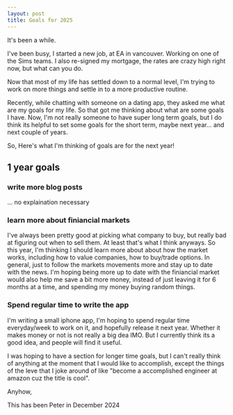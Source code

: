 ```yaml
---
layout: post
title: Goals for 2025
---
```


It's been a while. 

I've been busy, I started a new job, at EA in vancouver. Working on one of the Sims teams. I also re-signed my mortgage, the rates are crazy high right now, but what can you do. 

Now that most of my life has settled down to a normal level, I'm trying to work on more things and settle in to a more productive routine. 

Recently, while chatting with someone on a dating app, they asked me what are my goals for my life. So that got me thinking about what are some goals I have. Now, I'm not really someone to have super long term goals, but I do think its helpful to set some goals for the short term, maybe next year... and next couple of years. 

So, Here's what I'm thinking of goals are for the next year!

## 1 year goals

### write more blog posts
... no explaination necessary

### learn more about finiancial markets
I've always been pretty good at picking what company to buy, but really bad at figuring out when to sell them. At least that's what I think anyways. So this year, I'm thinking I should learn more about about how the market works, including how to value companies, how to buy/trade options. In general, just to follow the markets movements more and stay up to date with the news. I'm hoping being more up to date with the finiancial market would also help me save a bit more money, instead of just leaving it for 6 months at a time, and spending my money buying random things. 

### Spend regular time to write the app
I'm writing a small iphone app, I'm hoping to spend regular time everyday/week to work on it, and hopefully release it next year. Whether it makes money or not is not really a big dea IMO. But I currently think its a good idea, and people will find it useful. 



I was hoping to have a section for longer time goals, but I can't really think of anything at the moment that I would like to accomplish, except the things of the leve that I joke around of like "become a accomplished engineer at amazon cuz the title is cool".

Anyhow, 

This has been Peter in December 2024

